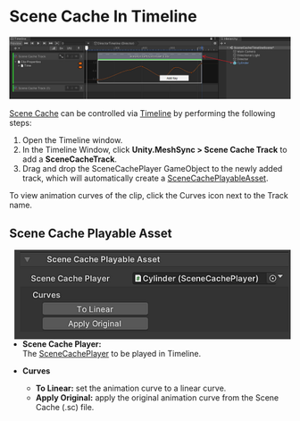 # Scene Cache In Timeline

![Menu](images/SceneCacheInTimeline.png)

[Scene Cache](SceneCache.md) can be controlled via 
[Timeline](https://docs.unity3d.com/Packages/com.unity.timeline@latest) 
by performing the following steps:

1. Open the Timeline window.
1. In the Timeline Window, click **Unity.MeshSync > Scene Cache Track** 
   to add a **SceneCacheTrack**.
1. Drag and drop the SceneCachePlayer GameObject to the newly added track, 
   which will automatically create a [SceneCachePlayableAsset](#scene-cache-playable-asset).

To view animation curves of the clip, click the Curves icon next to the Track name.

## Scene Cache Playable Asset

<img align="right" src="images/SceneCachePlayableAsset.png" height="160">

- **Scene Cache Player:**  
The [SceneCachePlayer](SceneCache.md#scene-cache-player) to be played in Timeline.

- **Curves**  
  - **To Linear:** set the animation curve to a linear curve.
  - **Apply Original:** apply the original animation curve from the Scene Cache (.sc) file.






